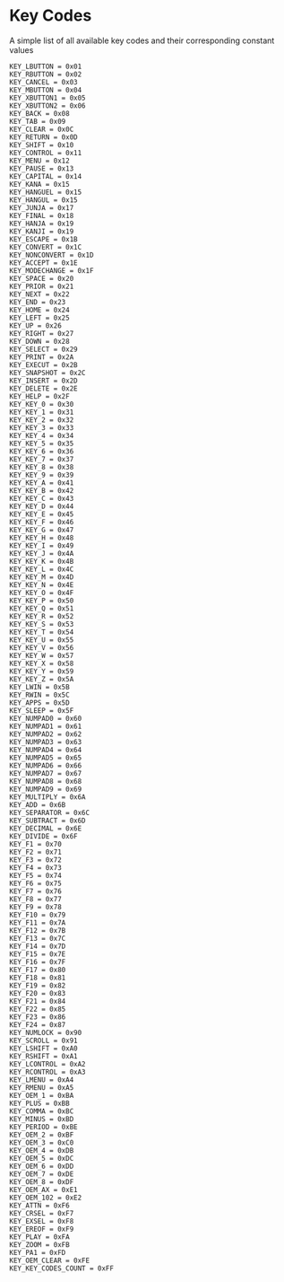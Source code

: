 # Key Codes

A simple list of all available key codes and their corresponding constant values

	KEY_LBUTTON = 0x01
	KEY_RBUTTON = 0x02
	KEY_CANCEL = 0x03
	KEY_MBUTTON = 0x04
	KEY_XBUTTON1 = 0x05
	KEY_XBUTTON2 = 0x06
	KEY_BACK = 0x08
	KEY_TAB = 0x09
	KEY_CLEAR = 0x0C
	KEY_RETURN = 0x0D
	KEY_SHIFT = 0x10
	KEY_CONTROL = 0x11
	KEY_MENU = 0x12
	KEY_PAUSE = 0x13
	KEY_CAPITAL = 0x14
	KEY_KANA = 0x15
	KEY_HANGUEL = 0x15
	KEY_HANGUL = 0x15
	KEY_JUNJA = 0x17
	KEY_FINAL = 0x18
	KEY_HANJA = 0x19
	KEY_KANJI = 0x19
	KEY_ESCAPE = 0x1B
	KEY_CONVERT = 0x1C
	KEY_NONCONVERT = 0x1D
	KEY_ACCEPT = 0x1E
	KEY_MODECHANGE = 0x1F
	KEY_SPACE = 0x20
	KEY_PRIOR = 0x21
	KEY_NEXT = 0x22
	KEY_END = 0x23
	KEY_HOME = 0x24
	KEY_LEFT = 0x25
	KEY_UP = 0x26
	KEY_RIGHT = 0x27
	KEY_DOWN = 0x28
	KEY_SELECT = 0x29
	KEY_PRINT = 0x2A
	KEY_EXECUT = 0x2B
	KEY_SNAPSHOT = 0x2C
	KEY_INSERT = 0x2D
	KEY_DELETE = 0x2E
	KEY_HELP = 0x2F
	KEY_KEY_0 = 0x30
	KEY_KEY_1 = 0x31
	KEY_KEY_2 = 0x32
	KEY_KEY_3 = 0x33
	KEY_KEY_4 = 0x34
	KEY_KEY_5 = 0x35
	KEY_KEY_6 = 0x36
	KEY_KEY_7 = 0x37
	KEY_KEY_8 = 0x38
	KEY_KEY_9 = 0x39
	KEY_KEY_A = 0x41
	KEY_KEY_B = 0x42
	KEY_KEY_C = 0x43
	KEY_KEY_D = 0x44
	KEY_KEY_E = 0x45
	KEY_KEY_F = 0x46
	KEY_KEY_G = 0x47
	KEY_KEY_H = 0x48
	KEY_KEY_I = 0x49
	KEY_KEY_J = 0x4A
	KEY_KEY_K = 0x4B
	KEY_KEY_L = 0x4C
	KEY_KEY_M = 0x4D
	KEY_KEY_N = 0x4E
	KEY_KEY_O = 0x4F
	KEY_KEY_P = 0x50
	KEY_KEY_Q = 0x51
	KEY_KEY_R = 0x52
	KEY_KEY_S = 0x53
	KEY_KEY_T = 0x54
	KEY_KEY_U = 0x55
	KEY_KEY_V = 0x56
	KEY_KEY_W = 0x57
	KEY_KEY_X = 0x58
	KEY_KEY_Y = 0x59
	KEY_KEY_Z = 0x5A
	KEY_LWIN = 0x5B
	KEY_RWIN = 0x5C
	KEY_APPS = 0x5D
	KEY_SLEEP = 0x5F
	KEY_NUMPAD0 = 0x60
	KEY_NUMPAD1 = 0x61
	KEY_NUMPAD2 = 0x62
	KEY_NUMPAD3 = 0x63
	KEY_NUMPAD4 = 0x64
	KEY_NUMPAD5 = 0x65
	KEY_NUMPAD6 = 0x66
	KEY_NUMPAD7 = 0x67
	KEY_NUMPAD8 = 0x68
	KEY_NUMPAD9 = 0x69
	KEY_MULTIPLY = 0x6A
	KEY_ADD = 0x6B
	KEY_SEPARATOR = 0x6C
	KEY_SUBTRACT = 0x6D
	KEY_DECIMAL = 0x6E
	KEY_DIVIDE = 0x6F
	KEY_F1 = 0x70
	KEY_F2 = 0x71
	KEY_F3 = 0x72
	KEY_F4 = 0x73
	KEY_F5 = 0x74
	KEY_F6 = 0x75
	KEY_F7 = 0x76
	KEY_F8 = 0x77
	KEY_F9 = 0x78
	KEY_F10 = 0x79
	KEY_F11 = 0x7A
	KEY_F12 = 0x7B
	KEY_F13 = 0x7C
	KEY_F14 = 0x7D
	KEY_F15 = 0x7E
	KEY_F16 = 0x7F
	KEY_F17 = 0x80
	KEY_F18 = 0x81
	KEY_F19 = 0x82
	KEY_F20 = 0x83
	KEY_F21 = 0x84
	KEY_F22 = 0x85
	KEY_F23 = 0x86
	KEY_F24 = 0x87
	KEY_NUMLOCK = 0x90
	KEY_SCROLL = 0x91
	KEY_LSHIFT = 0xA0
	KEY_RSHIFT = 0xA1
	KEY_LCONTROL = 0xA2
	KEY_RCONTROL = 0xA3
	KEY_LMENU = 0xA4
	KEY_RMENU = 0xA5
	KEY_OEM_1 = 0xBA
	KEY_PLUS = 0xBB
	KEY_COMMA = 0xBC
	KEY_MINUS = 0xBD
	KEY_PERIOD = 0xBE
	KEY_OEM_2 = 0xBF
	KEY_OEM_3 = 0xC0
	KEY_OEM_4 = 0xDB
	KEY_OEM_5 = 0xDC
	KEY_OEM_6 = 0xDD
	KEY_OEM_7 = 0xDE
	KEY_OEM_8 = 0xDF
	KEY_OEM_AX = 0xE1
	KEY_OEM_102 = 0xE2
	KEY_ATTN = 0xF6
	KEY_CRSEL = 0xF7
	KEY_EXSEL = 0xF8
	KEY_EREOF = 0xF9
	KEY_PLAY = 0xFA
	KEY_ZOOM = 0xFB
	KEY_PA1 = 0xFD
	KEY_OEM_CLEAR = 0xFE
	KEY_KEY_CODES_COUNT = 0xFF